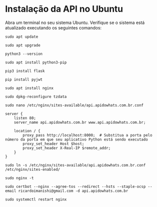 # Instalação da API no Ubuntu

Abra um terminal no seu sistema Ubuntu.
Verifique se o sistema está atualizado executando os seguintes comandos:
```
sudo apt update
```
```
sudo apt upgrade
```
```
python3 --version
```
```
sudo apt install python3-pip
```
```
pip3 install flask
```
```
pip install pyjwt
```
```
sudo apt install nginx
```
```
sudo dpkg-reconfigure tzdata
```
```
sudo nano /etc/nginx/sites-available/api.apidowhats.com.br.conf
```
```
server {
    listen 80;
    server_name api.apidowhats.com.br www.api.apidowhats.com.br;
    
    location / {
        proxy_pass http://localhost:8000;  # Substitua a porta pelo número da porta em que seu aplicativo Python está sendo executado
        proxy_set_header Host $host;
        proxy_set_header X-Real-IP $remote_addr;
    }
}
```
```
sudo ln -s /etc/nginx/sites-available/api.apidowhats.com.br.conf /etc/nginx/sites-enabled/
```
```
sudo nginx -t
```
```
sudo certbot --nginx --agree-tos --redirect --hsts --staple-ocsp --email ricardoimanishi@gmail.com -d api.apidowhats.com.br
```
```
sudo systemctl restart nginx
```
